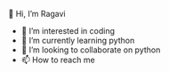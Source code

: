 
 👋 Hi, I’m Ragavi
- 👀 I’m interested in coding
- 🌱 I’m currently learning python
- 💞️ I’m looking to collaborate on python
- 📫 How to reach me 

<!---
9894630743/9894630743 is a ✨ special ✨ repository because its `README.md` (this file) appears on your GitHub profile.
You can click the Preview link to take a look at your changes.
--->
